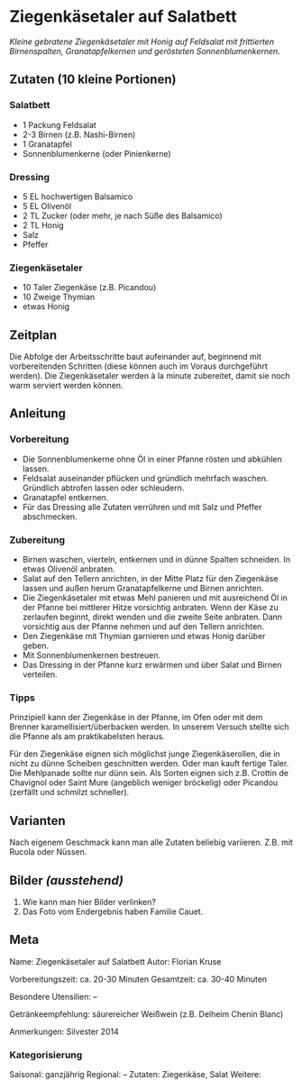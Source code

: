 # Ziegenkäsetaler auf Salatbett

*Kleine gebratene Ziegenkäsetaler mit Honig auf Feldsalat mit frittierten Birnenspalten, Granatapfelkernen und gerösteten Sonnenblumenkernen.*

## Zutaten (10 kleine Portionen)

### Salatbett
* 1 Packung Feldsalat
* 2-3 Birnen (z.B. Nashi-Birnen)
* 1 Granatapfel
* Sonnenblumenkerne (oder Pinienkerne)

### Dressing
* 5 EL hochwertigen Balsamico
* 5 EL Olivenöl
* 2 TL Zucker (oder mehr, je nach Süße des Balsamico)
* 2 TL Honig
* Salz
* Pfeffer

### Ziegenkäsetaler
* 10 Taler Ziegenkäse (z.B. Picandou)
* 10 Zweige Thymian
* etwas Honig

## Zeitplan
Die Abfolge der Arbeitsschritte baut aufeinander auf, beginnend mit vorbereitenden Schritten (diese können auch im Voraus durchgeführt werden). Die Ziegenkäsetaler werden à la minute zubereitet, damit sie noch warm serviert werden können.

## Anleitung

### Vorbereitung
* Die Sonnenblumenkerne ohne Öl in einer Pfanne rösten und abkühlen lassen.
* Feldsalat auseinander pflücken und gründlich mehrfach waschen. Gründlich abtrofen lassen oder schleudern.
* Granatapfel entkernen.
* Für das Dressing alle Zutaten verrühren und mit Salz und Pfeffer abschmecken.

### Zubereitung 
* Birnen waschen, vierteln, entkernen und in dünne Spalten schneiden. In etwas Olivenöl anbraten. 
* Salat auf den Tellern anrichten, in der Mitte Platz für den Ziegenkäse lassen und außen herum Granatapfelkerne und Birnen anrichten.
* Die Ziegenkäsetaler mit etwas Mehl panieren und mit ausreichend Öl in der Pfanne bei mittlerer Hitze vorsichtig anbraten. Wenn der Käse zu zerlaufen beginnt, direkt wenden und die zweite Seite anbraten. Dann vorsichtig aus der Pfanne nehmen und auf den Tellern anrichten.
* Den Ziegenkäse mit Thymian garnieren und etwas Honig  darüber geben. 
* Mit Sonnenblumenkernen bestreuen.
* Das Dressing in der Pfanne kurz erwärmen und über Salat und Birnen verteilen.

### Tipps
Prinzipiell kann der Ziegenkäse in der Pfanne, im Ofen oder mit dem Brenner karamellisiert/überbacken werden. In unserem Versuch stellte sich die Pfanne als am praktikabelsten heraus.

Für den Ziegenkäse eignen sich möglichst junge Ziegenkäserollen, die in nicht zu dünne Scheiben geschnitten werden. Oder man kauft fertige Taler. Die  Mehlpanade sollte nur dünn sein. Als Sorten eignen sich z.B. Crottin de Chavignol oder Saint Mure (angeblich weniger bröckelig) oder Picandou (zerfällt und schmilzt  schneller).

## Varianten
Nach eigenem Geschmack kann man alle Zutaten beliebig variieren. Z.B. mit Rucola oder Nüssen.

## Bilder *(ausstehend)*
1. Wie kann man hier Bilder verlinken?
2. Das Foto vom Endergebnis haben Familie Cauet.

## Meta
Name: Ziegenkäsetaler auf Salatbett
Autor: Florian Kruse

Vorbereitungszeit: ca. 20-30 Minuten
Gesamtzeit: ca. 30-40 Minuten

Besondere Utensilien: –

Getränkeempfehlung: säurereicher Weißwein (z.B. Delheim Chenin Blanc)

Anmerkungen: Silvester 2014

### Kategorisierung
Saisonal: ganzjährig
Regional: –
Zutaten: Ziegenkäse, Salat 
Weitere:
